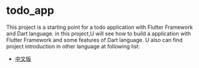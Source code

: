 # todo_app

This project is a starting point for a todo application with Flutter Framework and Dart language.
in this project,U will see how to build a application with Flutter Framework and some features of Dart language.
U also can find project introduction in other language at following list:

- [中文版](./README_CN.md)



